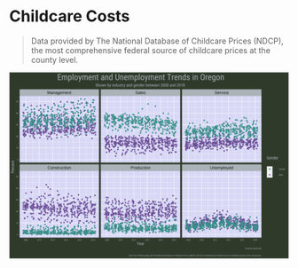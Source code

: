 # Childcare Costs

>Data provided by The National Database of Childcare Prices (NDCP), the most comprehensive federal source of childcare prices at the county level. 

![](plot.png)